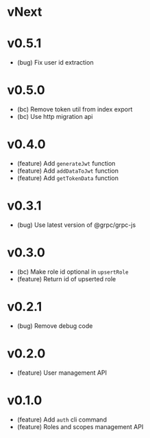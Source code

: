# vNext

# v0.5.1

-   (bug) Fix user id extraction

# v0.5.0

-   (bc) Remove token util from index export
-   (bc) Use http migration api

# v0.4.0

-   (feature) Add `generateJwt` function
-   (feature) Add `addDataToJwt` function
-   (feature) Add `getTokenData` function

# v0.3.1

-   (bug) Use latest version of @grpc/grpc-js

# v0.3.0

-   (bc) Make role id optional in `upsertRole`
-   (feature) Return id of upserted role

# v0.2.1

-   (bug) Remove debug code

# v0.2.0

-   (feature) User management API

# v0.1.0

-   (feature) Add `auth` cli command
-   (feature) Roles and scopes management API
